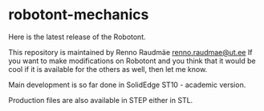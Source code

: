 # robotont-mechanics
Here is the latest release of the Robotont.

This repository is maintained by Renno Raudmäe renno.raudmae@ut.ee
If you want to make modifications on Robotont and you think that it would be cool if it is available 
for the others as well, then let me know.

Main development is so far done in SolidEdge ST10 - academic version.

Production files are also available in STEP either in STL.

